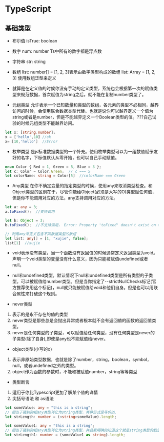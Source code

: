# TypeScript

## 基础类型

* 布尔值 isTrue: boolean
* 数字 num: number Ts中所有的数字都是浮点数
* 字符串 str: string
* 数组 list: number[] = [1, 2, 3]表示由数字类型构成的数组  list: Array<number> = [1, 2, 3] 使用数组泛型来定义
* 就算是在定义值的时候你没有手动的定义类型，系统也会根据第一次的赋值类型来规范数据，首次赋值为string之后，就不能在复制number类型了。

* 元组类型 允许表示一个已知数量和类型的数组，各元素的类型不必相同，越界访问的时候，会使用联合数据类型代替。也就是说你可以越界定义一个值为string或者是number，但是不能越界定义一个Boolean类型的值。???自己试验的时候元组类型不能越界访问。

```typeScript
let x: [string,number];
x = ['hello',10] //ok
x= [10,'hello']  //Error
```

* 枚举类型 是js标准数据类型的一个补充。使用枚举类型可以为一组数值赋予友好的名字，下标值默认从零开始，也可以自己手动赋值。

```ts
enum Color { Red = 1, Green = 5, Blue = 3 };
let c: Color = Color.Green;  // c === 5
let colorName: string = Color[5]  //colorName === Green
```

* Any类型 在你不确定变量的指定类型的时候，使用any来取消类型检查。和Object类型的区别在于，尽管你能给Object(必须是大写的O)类型赋任何值，但是你不能调用对应的方法。any支持调用对应的方法。

```ts
let a: any = 3;
a.toFixed();  //支持调用

let b: Object = 3;
b.toFixed();  //不支持调用， Error: Property 'toFixed' doesn't exist on type 'Object'.

// 利用any来定义包含不同数据类型的数组
let list: any[] = [1, "xujie", false];
list[1]  //xujie
```

* void表示没有类型，当一个函数没有返回值的时候通常定义返回类型为void。声明一个void类型的变量没有什么意义，因为只能被赋值undefined或者null。

* null和undefined类型，默认情况下null和undefined类型是所有类型的子类型。可以被赋值给number类型。但是当你指定了--strictNullChecks标记(官方推荐使用这个标记)，null就只能被赋值给void和他们自身。但是也可以用联合属性来打破这个规则。

* never类型  

1. 表示的是永不存在的值的类型
2. never类型是那些总是会抛出异常或者根本就不会有返回值的函数的返回值类型。
3. never是任何类型的子类型，可以赋值给任何类型，没有任何类型是never的子类型(除了自身),即使是any也不能赋值给never。

* object类型(小写的o)

1. 表示非原始类型数据，也就是除了number，string，boolean，symbol，null，或者undefined之外的类型。
2. object作为函数的参数时，不能和被赋值number，string等等类型

* 类型断言

1. 适用于你比Typescript更加了解某个值的详情
2. 尖括号语法 和 as语法

```ts
let someValue: any = "this is a string";
// 相当于强制的把any类型转化为string类型，两种形式是等价的.
let strLength: number = (<string>someValue).length;

let someValue1: any = "this is a string";
// 相当于强制的把any类型转化为string类型，并且我明确的知道这个就是string类型的数值
let strLength1: number = (someValue1 as string).length;
```